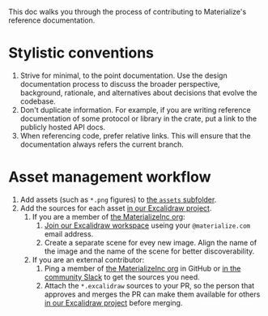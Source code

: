This doc walks you through the process of contributing to Materialize's reference documentation.

# Stylistic conventions

1.  Strive for minimal, to the point documentation.
    Use the design documentation process to discuss the broader perspective, background, rationale, and alternatives about decisions that evolve the codebase.
1.  Don't duplicate information.
    For example, if you are writing reference documentation of some protocol or library in the crate, put a link to the publicly hosted API docs.
1.  When referencing code, prefer relative links.
    This will ensure that the documentation always refers the current branch.

# Asset management workflow

1.  Add assets (such as `*.png` figures) to [the `assets` subfolder](./assets/).
1.  Add the sources for each asset [in our Excalidraw project](https://app.excalidraw.com/o/6NqJ5ikTEpv/4jWfVZot2bS).
    1.  If you are a member of [the MaterializeInc org](https://github.com/orgs/MaterializeInc/people):
        1. [Join our Excalidraw workspace](app.excalidraw.com/redeem/6NqJ5ikTEpv/5Be393wLTO2) useing your `@materialize.com` email address.
        1. Create a separate scene for evey new image. Align the name of the image and the name of the scene for better discoverability.
    1.  If you are an external contributor:
        1. Ping a member of [the MaterializeInc org](https://github.com/orgs/MaterializeInc/people) in GitHub or [in the community Slack](https://materialize.com/s/chat) to get the sources you need.
        1. Attach the `*.excalidraw` sources to your PR, so the person that approves and merges the PR can make them available for others [in our Excalidraw project](https://app.excalidraw.com/o/6NqJ5ikTEpv/4jWfVZot2bS) before merging.
